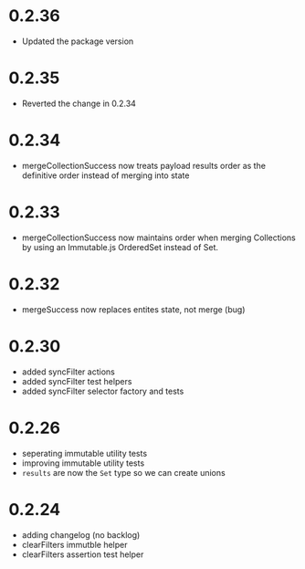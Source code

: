 # 0.2.36

- Updated the package version

# 0.2.35

- Reverted the change in 0.2.34

# 0.2.34

- mergeCollectionSuccess now treats payload results order as the definitive order instead of merging into state 

# 0.2.33

- mergeCollectionSuccess now maintains order when merging Collections by using an Immutable.js OrderedSet instead of Set. 

# 0.2.32

- mergeSuccess now replaces entites state, not merge (bug)

# 0.2.30

- added syncFilter actions
- added syncFilter test helpers
- added syncFilter selector factory and tests

# 0.2.26

- seperating immutable utility tests
- improving immutable utility tests
- `results` are now the `Set` type so we can create unions

# 0.2.24

- adding changelog (no backlog)
- clearFilters immutble helper 
- clearFilters assertion test helper
